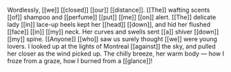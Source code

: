 Wordlessly, [[we]] [[closed]] [[our]] [[distance]]. [[The]] wafting scents [[of]] shampoo and [[perfume]] [[put]] [[me]] [[on]] alert. [[The]] delicate lady [[in]] lace-up heels kept her [[head]] [[down]], and hid her flushed [[face]] [[in]] [[my]] neck. Her curves and swells sent [[a]] shiver [[down]] [[my]] spine. [[Anyone]] [[who]] saw us surely thought [[we]] were young lovers. I looked up at the lights of Montreal [[against]] the sky, and pulled her closer as the wind picked up. The chilly breeze, her warm body — how I froze from a graze, how I burned from a [[glance]]!